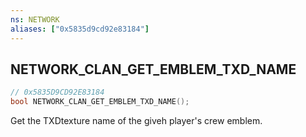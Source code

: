 ```yaml
---
ns: NETWORK
aliases: ["0x5835d9cd92e83184"]
---
```

## NETWORK_CLAN_GET_EMBLEM_TXD_NAME

```c
// 0x5835D9CD92E83184
bool NETWORK_CLAN_GET_EMBLEM_TXD_NAME();
```

Get the TXDtexture name of the giveh player's crew emblem.

